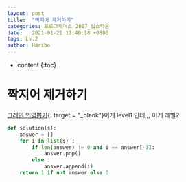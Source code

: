 ```yaml
---
layout: post
title:  "짝지어 제거하기"
categories: 프로그래머스 2017_팁스타운
date:   2021-01-21 11:40:18 +0800
tags: Lv.2
author: Haribo
---
```


* content
{:toc}
# 짝지어 제거하기

[크레인 인영뽑기](https://gkalstn000.github.io/2021/01/16/%ED%81%AC%EB%A0%88%EC%9D%B8-%EC%9D%B8%ED%98%95-%EB%BD%91%EA%B8%B0/){: target = "_blank"}이게 level1 인데,,, 이게 레벨2

```python
def solution(s):
    answer = []
    for i in list(s) :
        if len(answer) != 0 and i == answer[-1]:
            answer.pop()
        else :
            answer.append(i)
    return 1 if not answer else 0
```

